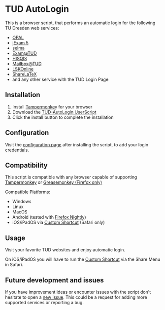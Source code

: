 # TUD AutoLogin

This is a browser script, that performs an automatic login for the following TU Dresden web services:
- [OPAL](https://bildungsportal.sachsen.de/opal)
- [jExam 5](https://jexam.inf.tu-dresden.de/)
- [selma](https://selma.tu-dresden.de)
- [Exam@TUD](https://exam.zih.tu-dresden.de)
- [HISQIS](https://qis.dez.tu-dresden.de/qisserver)
- [Mailbox@TUD](https://msx.tu-dresden.de/owa)
- [LSKOnline](https://lskonline.tu-dresden.de)
- [ShareLaTeX](https://tex.zih.tu-dresden.de)
- and any other service with the TUD Login Page

## Installation
1. Install [Tampermonkey](https://www.tampermonkey.net) for your browser
2. Download the [TUD-AutoLogin UserScript](https://raw.githubusercontent.com/spyfly/TUD-AutoLogin/master/script.user.js)
3. Click the install button to complete the installation

## Configuration
Visit the [configuration page](https://tud-autologin.spyfly.xyz/configuration) after installing the script, to add your login credentials.

## Compatibility
This script is compatible with any browser capable of supporting [Tampermonkey](https://www.tampermonkey.net) or [Greasemonkey (Firefox only)](https://addons.mozilla.org/de/firefox/addon/greasemonkey/)

Compatible Platforms:
- Windows
- Linux
- MacOS
- Android (tested with [Firefox Nightly](https://blog.mozilla.org/addons/2020/09/29/expanded-extension-support-in-firefox-for-android-nightly/))
- iOS/iPadOS via [Custom Shortcut](https://www.icloud.com/shortcuts/b3bef7f4836d461fb73bc3a39f9e3411) (Safari only)

## Usage
Visit your favorite TUD websites and enjoy automatic login.

On iOS/iPadOS you will have to run the [Custom Shortcut](https://www.icloud.com/shortcuts/b3bef7f4836d461fb73bc3a39f9e3411) via the Share Menu in Safari.

## Future development and issues
If you have improvement ideas or encounter issues with the script don't hesitate to open a [new issue](https://github.com/spyfly/TUD-AutoLogin/issues). This could be a request for adding more supported services or reporting a bug.
